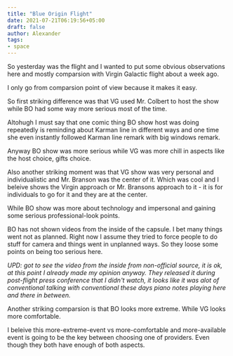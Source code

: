 ```yaml
---
title: "Blue Origin Flight"
date: 2021-07-21T06:19:56+05:00
draft: false
author: Alexander
tags:
- space
---
```


So yesterday was the flight and I wanted to put some obvious observations here and mostly comparsion with Virgin Galactic flight about a week ago.

I only go from comparsion point of view because it makes it easy.

So first striking difference was that VG used Mr. Colbert to host the show while BO had some way more serious most of the time.

Altohugh I must say that one comic thing BO show host was doing repeatedly is reminding about Karman line in different ways and one time she even instantly followed Karman line remark with big windows remark.

Anyway BO show was more serious while VG was more chill in aspects like the host choice, gifts choice.

Also another striking moment was that VG show was very personal and individualistic and Mr. Branson was the center of it.
Which was cool and I beleive shows the Virgin approach or Mr. Bransons approach to it - it is for individuals to go for it and they are at the center.

While BO show was more about technology and impersonal and gaining some serious professional-look points.

BO has not shown videos from the inside of the capsule.
I bet many things went not as planned.
Right now I assume they tried to force people to do stuff for camera and things went in unplanned ways.
So they loose some points on being too serious here.

*UPD: got to see the video from the inside from non-official source, it is ok, at this point I already made my opinion anyway. They released it during post-flight press conference that I didn't watch, it looks like it was alot of conventional talking with conventional these days piano notes playing here and there in between.*

Another striking comparsion is that BO looks more extreme. While VG looks more comfortable.

I beleive this more-extreme-event vs more-comfortable and more-available event is going to be the key between choosing one of providers.
Even though they both have enough of both aspects.
